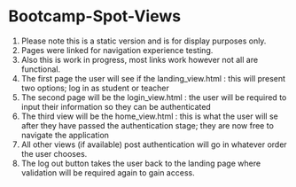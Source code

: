 # Bootcamp-Spot-Views

1. Please note this is a static version and is for display purposes only. 
2. Pages were linked for navigation experience testing.
3. Also this is work in progress, most links work however not all are functional.
4. The first page the user will see if the landing_view.html : this will present two options; log in as student or teacher
5. The second page will be the login_view.html : the user will be required to input their information so they can be authenticated
6. The third view will be the home_view.html : this is what the user will se after they have passed the authentication stage; they are now free to navigate the application
7. All other views (if available) post authentication will go in whatever order the user chooses.
8. The log out button takes the user back to the landing page where validation will be required again to gain access.






